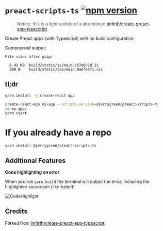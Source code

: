 # `preact-scripts-ts` [![npm version](https://badge.fury.io/js/@jerrygreen%2Fpreact-scripts-ts.svg)](https://badge.fury.io/js/@jerrygreen%2Fpreact-scripts-ts)

> Notice: this is a light update of a abondoned [jmfirth/create-preact-app-typescript](https://github.com/jmfirth/create-preact-app-typescript)

Create Preact apps (with Typescript) with no build configuration.

Compressed output:

```
File sizes after gzip:

  8.42 KB  build/static/js/main.c57e6d2d.js
  289 B    build/static/css/main.9a0fe4f1.css
```

## tl;dr

```sh
yarn install -g create-react-app

create-react-app my-app --scripts-version=@jerrygreen/preact-scripts-ts
cd my-app/
yarn start
```

# If you already have a repo

```
yarn install @jerrygreen/preact-scripts-ts
```

## Additional Features

**Code highlighting on error**

When you run `yarn build` the terminal will output the error, including the highlighted sourecode (like babel)!

![CodeHighlight](https://cloud.githubusercontent.com/assets/175278/22310149/1ee66ccc-e346-11e6-83ff-e3a053701fb4.gif)

## Credits

Forked from [jmfirth/create-preact-app-typescript](https://github.com/jmfirth/create-preact-app-typescript).

